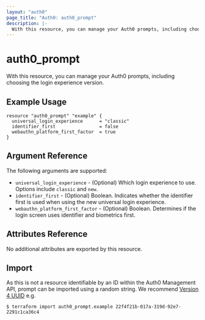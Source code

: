 ```yaml
---
layout: "auth0"
page_title: "Auth0: auth0_prompt"
description: |-
  With this resource, you can manage your Auth0 prompts, including choosing the login experience version.
---
```


# auth0_prompt

With this resource, you can manage your Auth0 prompts, including choosing the login experience version.

## Example Usage

```
resource "auth0_prompt" "example" {
  universal_login_experience      = "classic"
  identifier_first                = false
  webauthn_platform_first_factor  = true
}
```

## Argument Reference

The following arguments are supported:

- `universal_login_experience` - (Optional) Which login experience to use. Options include `classic` and `new`.
- `identifier_first` - (Optional) Boolean. Indicates whether the identifier first is used when using the new universal login experience.
- `webauthn_platform_first_factor` - (Optional) Boolean. Determines if the login screen uses identifier and biometrics first.

## Attributes Reference

No additional attributes are exported by this resource.

## Import

As this is not a resource identifiable by an ID within the Auth0 Management API, prompt can be imported using a random
string. We recommend [Version 4 UUID](https://www.uuidgenerator.net/version4) e.g.

```shell
$ terraform import auth0_prompt.example 22f4f21b-017a-319d-92e7-2291c1ca36c4
```
